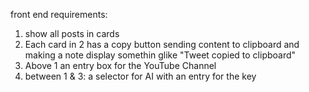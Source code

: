 front end requirements:
1. show all posts in cards
2. Each card in 2 has a copy button sending content to clipboard and making a note display somethin glike "Tweet copied to clipboard"
3. Above 1 an entry box for the YouTube Channel
4. between 1 & 3: a selector for AI with an entry for the key